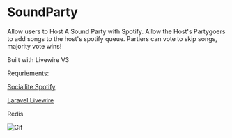 # SoundParty

Allow users to Host A Sound Party with Spotify. Allow the Host's Partygoers to add songs to the host's spotify queue. Partiers can vote to skip songs, majority vote wins!

Built with Livewire V3

Requriements:

[Sociallite Spotify](https://socialiteproviders.com/Spotify/)

[Laravel Livewire](https://livewire.laravel.com/docs/quickstart)

Redis 


![Gif](https://bataboom.dev/images/soundparty.gif)

